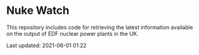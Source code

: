 # Nuke Watch

This repository includes code for retrieving the latest information available on the output of EDF nuclear power plants in the UK.

Last updated: 2021-06-01 01:22